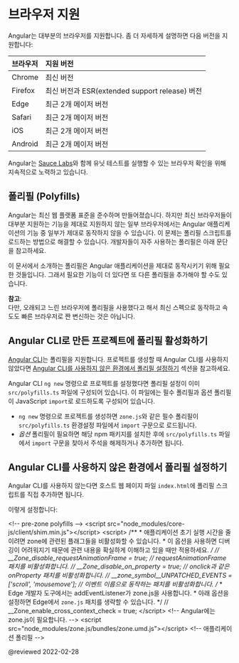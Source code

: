 <!--
# Browser support
-->
# 브라우저 지원

<!--
Angular supports most recent browsers.
This includes the following specific versions:

| Browser | Supported versions |
|:---     |:---                |
| Chrome  | latest                                      |
| Firefox | latest and extended support release \(ESR\) |
| Edge    | 2 most recent major versions                |
| Safari  | 2 most recent major versions                |
| iOS     | 2 most recent major versions                |
| Android | 2 most recent major versions                |

<div class="alert is-helpful">

Angular's continuous integration process runs unit tests of the framework on all of these browsers for every pull request, using [Sauce Labs](https://saucelabs.com).

</div>
-->
Angular는 대부분의 브라우저를 지원합니다.
좀 더 자세하게 설명하면 다음 버전을 지원합니다:

| 브라우저    | 지원 버전                                     |
|:--------|:------------------------------------------|
| Chrome  | 최신 버전                                     |
| Firefox | 최신 버전과 ESR\(extended support release\) 버전 |
| Edge    | 최근 2개 메이저 버전                              |
| Safari  | 최근 2개 메이저 버전                              |
| iOS     | 최근 2개 메이저 버전                              |
| Android | 최근 2개 메이저 버전                              |

<div class="alert is-helpful">

Angular는 [Sauce Labs](https://saucelabs.com/)와 함께 유닛 테스트를 실행할 수 있는 브라우저 확인을 위해 지속적으로 노력하고 있습니다.

</div>


<!--
## Polyfills
-->
## 폴리필 (Polyfills)

<!--
Angular is built on the latest standards of the web platform.
Targeting such a wide range of browsers is challenging because they do not support all features of modern browsers.
You compensate by loading polyfill scripts \("polyfills"\) for the browsers that you must support.
See instructions on how to include polyfills into your project below.
-->
Angular는 최신 웹 플랫폼 표준을 준수하며 만들어졌습니다.
하지만 최신 브라우저들이 대부분 지원하는 기능을 제대로 지원하지 않는 일부 브라우저에서는 Angular 애플리케이션의 기능 중 일부가 제대로 동작하지 않을 수 있습니다.
이 문제는 폴리필 스크립트를 로드하는 방법으로 해결할 수 있습니다.
개발자들이 자주 사용하는 폴리필은 아래 문단을 참고하세요.

<div class="alert is-important">

이 문서에서 소개하는 폴리필은 Angular 애플리케이션을 제대로 동작시키기 위해 필요한 것들입니다.
그래서 필요한 기능이 더 있다면 또 다른 폴리필을 추가해야 할 수도 있습니다.

<div class="alert is-helpful">

**참고**: <br />
다만, 오래되고 느린 브라우저에 폴리필을 사용했다고 해서 최신 스펙으로 동작하고 속도도 빠른 브라우저로 짠 변신하는 것은 아닙니다.

</div>

</div>


<!--
## Enabling polyfills with CLI projects
-->
## Angular CLI로 만든 프로젝트에 폴리필 활성화하기

<!--
The [Angular CLI](cli) provides support for polyfills.
If you are not using the CLI to create your projects, see [Polyfill instructions for non-CLI users](#non-cli).

When you create a project with the `ng new` command, a `src/polyfills.ts` configuration file is created as part of your project folder.
This file incorporates the mandatory and many of the optional polyfills as JavaScript `import` statements.

*   The npm packages for the mandatory polyfills \(such as `zone.js`\) are installed automatically for you when you create your project with `ng new`, and their corresponding `import` statements are already enabled in the `src/polyfills.ts` configuration file
*   If you need an *optional* polyfill, you must install its npm package, then uncomment or create the corresponding import statement in the `src/polyfills.ts` configuration file
-->
[Angular CLI](cli)는 폴리필을 지원합니다.
프로젝트를 생성할 때 Angular CLI를 사용하지 않았다면 [Angular CLI를 사용하지 않은 환경에서 폴리필 설정하기](#non-cli) 섹션을 참고하세요.

Angular CLI `ng new` 명령으로 프로젝트를 설정했다면 폴리필 설정이 이미 `src/polyfills.ts` 파일에 구성되어 있습니다.
이 파일에는 필수 폴리필과 옵션 폴리필이 JavaScript `import`로 로드하도록 구성되어 있습니다.

* `ng new` 명령으로 프로젝트를 생성하면 `zone.js`와 같은 필수 폴리필이 `src/polyfills.ts` 환경설정 파일에서 `import` 구문으로 로드됩니다.
* *옵션* 폴리필이 필요하면 해당 npm 패키지를 설치한 후에 `src/polyfills.ts` 파일에서 `import` 구문을 찾아서 주석을 해제하거나 추가하면 됩니다.

<a id="non-cli"></a>

<!--
## Polyfills for non-CLI users
-->
## Angular CLI를 사용하지 않은 환경에서 폴리필 설정하기

<!--
If you are not using the CLI, add your polyfill scripts directly to the host web page \(`index.html`\).

For example:

<code-example header="src/index.html" language="html">

&lt;!-- pre-zone polyfills --&gt;
&lt;script src="node_modules/core-js/client/shim.min.js"&gt;&lt;/script&gt;
&lt;script>
  /**
   &ast; you can configure some zone flags which can disable zone interception for some
   &ast; asynchronous activities to improve startup performance - use these options only
   &ast; if you know what you are doing as it could result in hard to trace down bugs.
   */
  // &lowbar;&lowbar;Zone_disable_requestAnimationFrame = true; // disable patch requestAnimationFrame
  // &lowbar;&lowbar;Zone_disable_on_property = true; // disable patch onProperty such as onclick
  // &lowbar;&lowbar;zone_symbol__UNPATCHED_EVENTS = ['scroll', 'mousemove']; // disable patch specified eventNames
  /*
   &ast; in Edge developer tools, the addEventListener will also be wrapped by zone.js
   &ast; with the following flag, it will bypass `zone.js` patch for Edge.
   */
  // &lowbar;&lowbar;Zone_enable_cross_context_check = true;
&lt;/script&gt;
&lt;!-- zone.js required by Angular --&gt;
&lt;script src="node_modules/zone.js/bundles/zone.umd.js"&gt;&lt;/script&gt;
&lt;!-- application polyfills --&gt;

</code-example>
-->
Angular CLI를 사용하지 않는다면 호스트 웹 페이지 파일 `index.html`에 폴리필 스크립트를 직접 추가하면 됩니다.

이렇게 설정합니다:

<code-example header="src/index.html" language="html">

&lt;!-- pre-zone polyfills --&gt;
&lt;script src="node_modules/core-js/client/shim.min.js"&gt;&lt;/script&gt;
&lt;script>
  /**
   &ast; 애플리케이션 초기 실행 시간을 줄이려면 zone에 관련된 플래그들을 비활성화할 수 있습니다.
   &ast; 이 옵션을 사용하면 디버깅이 어려워지기 때문에 관련 내용을 확실하게 이해하고 있을 때만 적용하세요.
   */
  // &lowbar;&lowbar;Zone_disable_requestAnimationFrame = true; // requestAnimationFrame 패치를 비활성화합니다.
  // &lowbar;&lowbar;Zone_disable_on_property = true; // onclick과 같은 onProperty 패치를 비활성화합니다.
  // &lowbar;&lowbar;zone_symbol__UNPATCHED_EVENTS = ['scroll', 'mousemove']; // 이벤트 이름으로 동작하는 패치를 비활성화합니다.
  /*
   &ast; Edge 개발자 도구에서는 addEventListener가 zone.js을 사용합니다.
   &ast; 아래 옵션을 설정하면 Edge에서 `zone.js` 패치를 생략할 수 있습니다.
   */
  // &lowbar;&lowbar;Zone_enable_cross_context_check = true;
&lt;/script&gt;
&lt;!-- Angular에는 zone.js이 필요합니다. --&gt;
&lt;script src="node_modules/zone.js/bundles/zone.umd.js"&gt;&lt;/script&gt;
&lt;!-- 애플리케이션 폴리필 --&gt;

</code-example>

<!-- links -->

<!-- external links -->

<!-- end links -->

@reviewed 2022-02-28
